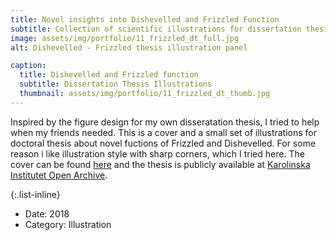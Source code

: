 ```yaml
---
title: Novel insights into Dishevelled and Frizzled Function
subtitle: Collection of scientific illustrations for dissertation thesis
image: assets/img/portfolio/11_frizzled_dt_full.jpg
alt: Dishevelled - Frizzled thesis illustration panel

caption:
  title: Dishevelled and Frizzled function
  subtitle: Dissertation Thesis Illustrations
  thumbnail: assets/img/portfolio/11_frizzled_dt_thumb.jpg
---
```


Inspired by the figure design for my own disseratation thesis, I tried to help when my friends needed. This is a cover and a small set of illustrations for doctoral thesis about novel fuctions of Frizzled and Dishevelled. For some reason i like illustration style with sharp corners, which I tried here. The cover can be found [here]() and the thesis is publicly available at [Karolinska Institutet Open Archive](https://openarchive.ki.se/xmlui/bitstream/handle/10616/46465/Thesis_Jana_Valnohova%20FINAL.pdf?sequence=1&isAllowed=y).


{:.list-inline}
- Date: 2018
- Category: Illustration